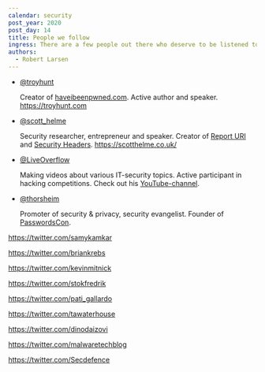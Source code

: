 ```yaml
---
calendar: security
post_year: 2020
post_day: 14
title: People we follow
ingress: There are a few people out there who deserve to be listened to.
authors:
  - Robert Larsen
---
```

* [@troyhunt](https://twitter.com/troyhunt)

  Creator of [haveibeenpwned.com](https://www.haveibeenpwned.com). Active author and speaker. <https://troyhunt.com>
* [@scott_helme](https://twitter.com/scott_helme)

  Security researcher, entrepreneur and speaker. Creator of [Report URI](https://report-uri.com/) and [Security Headers](https://securityheaders.com). <https://scotthelme.co.uk/>
* [@LiveOverflow](https://twitter.com/LiveOverflow)

  Making videos about various IT-security topics. Active participant in hacking competitions. Check out his [YouTube-channel](https://youtube.com/LiveOverflowCTF). 
* [@thorsheim](https://twitter.com/thorsheim)

  Promoter of security & privacy, security evangelist. Founder of [PasswordsCon](https://passwordscon.org). [](https://twitter.com/thorsheim)

<https://twitter.com/samykamkar>

<https://twitter.com/briankrebs>

<https://twitter.com/kevinmitnick>

<https://twitter.com/stokfredrik>

<https://twitter.com/pati_gallardo>

<https://twitter.com/tawaterhouse>

<https://twitter.com/dinodaizovi>

<https://twitter.com/malwaretechblog>

<https://twitter.com/Secdefence>